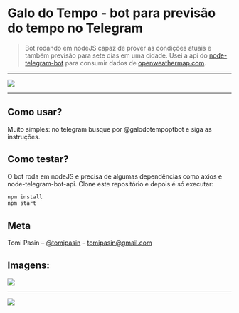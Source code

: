 # Galo do Tempo - bot para previsão do tempo no Telegram
> Bot rodando em nodeJS capaz de prover as condições atuais e também previsão para sete dias em uma cidade.
Usei a api do <a href="https://github.com/yagop/node-telegram-bot-api#nodejs-telegram-bot-api">node-telegram-bot</a> para consumir dados de <a href="https://openweathermap.org/api">openweathermap.com</a>. 

<hr/>

<img src="https://tomipasin.com/galo/galo1.png" />

<hr/>

## Como usar?

Muito simples: no telegram busque por @galodotempoptbot e siga as instruções.


## Como testar?

O bot roda em nodeJS e precisa de algumas dependências como axios e node-telegram-bot-api.
Clone este repositório e depois é só executar:

```sh
npm install
npm start
```


## Meta

Tomi Pasin – [@tomipasin](https://twitter.com/tomipasin) – tomipasin@gmail.com

## Imagens:
<img src="https://tomipasin.com/galo/galo2.png" />
<hr/>
<img src="https://tomipasin.com/galo/galo3.png" />
